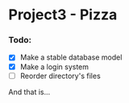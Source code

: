 # Project3 - Pizza

### Todo:
- [x] Make a stable database model  
- [x] Make a login system
- [ ] Reorder directory's files

And that is...
